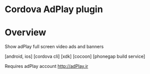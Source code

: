 Cordova AdPlay plugin
====================
# Overview #
Show adPlay full screen video ads and banners

[android, ios] [cordova cli] [xdk] [cocoon] [phonegap build service]

Requires adPlay account http://adPlay.ir


